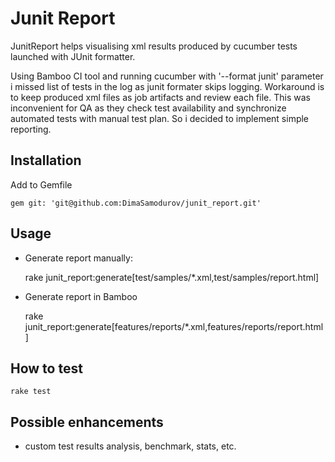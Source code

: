 # Junit Report

JunitReport helps visualising xml results produced by cucumber tests launched with JUnit formatter.

Using Bamboo CI tool and running cucumber with '--format junit' parameter i missed list of tests in the log as junit formater skips logging.
Workaround is to keep produced xml files as job artifacts and review each file.
This was inconvenient for QA as they check test availability and synchronize automated tests with manual test plan.
So i decided to implement simple reporting.

## Installation

Add to Gemfile

    gem git: 'git@github.com:DimaSamodurov/junit_report.git'

## Usage

* Generate report manually:

    rake junit_report:generate[test/samples/*.xml,test/samples/report.html]

* Generate report in Bamboo

    rake junit_report:generate[features/reports/*.xml,features/reports/report.html]

## How to test

    rake test

## Possible enhancements

* custom test results analysis, benchmark, stats, etc.